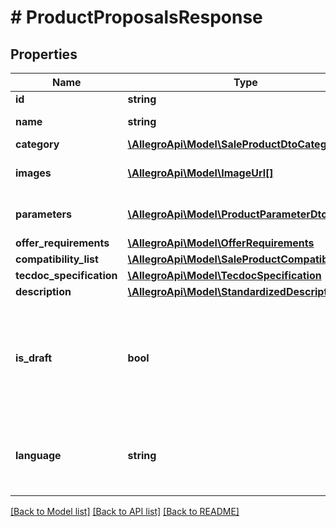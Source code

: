 # # ProductProposalsResponse

## Properties

Name | Type | Description | Notes
------------ | ------------- | ------------- | -------------
**id** | **string** | Product id. |
**name** | **string** | Product name. |
**category** | [**\AllegroApi\Model\SaleProductDtoCategory**](SaleProductDtoCategory.md) |  |
**images** | [**\AllegroApi\Model\ImageUrl[]**](ImageUrl.md) | List of product images. | [optional]
**parameters** | [**\AllegroApi\Model\ProductParameterDto[]**](ProductParameterDto.md) | List of product parameters. | [optional]
**offer_requirements** | [**\AllegroApi\Model\OfferRequirements**](OfferRequirements.md) |  | [optional]
**compatibility_list** | [**\AllegroApi\Model\SaleProductCompatibilityList**](SaleProductCompatibilityList.md) |  | [optional]
**tecdoc_specification** | [**\AllegroApi\Model\TecdocSpecification**](TecdocSpecification.md) |  | [optional]
**description** | [**\AllegroApi\Model\StandardizedDescription**](StandardizedDescription.md) |  | [optional]
**is_draft** | **bool** | Flag that informs if product is waiting for resolution of basic parameters change proposal. | [optional]
**language** | **string** | Language of product data (name, description, parameters&#39;s values). | [optional]

[[Back to Model list]](../../README.md#models) [[Back to API list]](../../README.md#endpoints) [[Back to README]](../../README.md)
